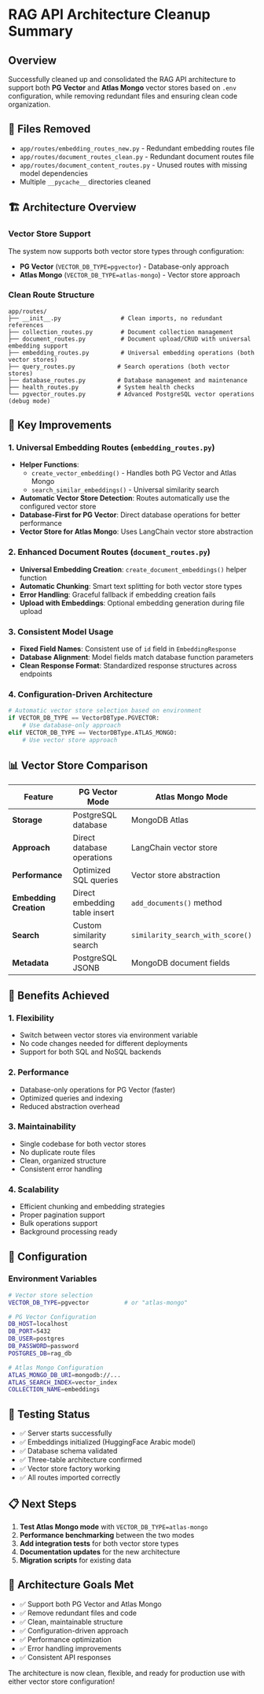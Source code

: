 # RAG API Architecture Cleanup Summary

## Overview
Successfully cleaned up and consolidated the RAG API architecture to support both **PG Vector** and **Atlas Mongo** vector stores based on `.env` configuration, while removing redundant files and ensuring clean code organization.

## 🧹 Files Removed
- `app/routes/embedding_routes_new.py` - Redundant embedding routes file
- `app/routes/document_routes_clean.py` - Redundant document routes file  
- `app/routes/document_content_routes.py` - Unused routes with missing model dependencies
- Multiple `__pycache__` directories cleaned

## 🏗️ Architecture Overview

### Vector Store Support
The system now supports both vector store types through configuration:
- **PG Vector** (`VECTOR_DB_TYPE=pgvector`) - Database-only approach
- **Atlas Mongo** (`VECTOR_DB_TYPE=atlas-mongo`) - Vector store approach

### Clean Route Structure
```
app/routes/
├── __init__.py                 # Clean imports, no redundant references
├── collection_routes.py        # Document collection management
├── document_routes.py          # Document upload/CRUD with universal embedding support
├── embedding_routes.py         # Universal embedding operations (both vector stores)
├── query_routes.py            # Search operations (both vector stores)
├── database_routes.py         # Database management and maintenance
├── health_routes.py           # System health checks
└── pgvector_routes.py         # Advanced PostgreSQL vector operations (debug mode)
```

## 🔧 Key Improvements

### 1. Universal Embedding Routes (`embedding_routes.py`)
- **Helper Functions**: 
  - `create_vector_embedding()` - Handles both PG Vector and Atlas Mongo
  - `search_similar_embeddings()` - Universal similarity search
- **Automatic Vector Store Detection**: Routes automatically use the configured vector store
- **Database-First for PG Vector**: Direct database operations for better performance
- **Vector Store for Atlas Mongo**: Uses LangChain vector store abstraction

### 2. Enhanced Document Routes (`document_routes.py`)
- **Universal Embedding Creation**: `create_document_embeddings()` helper function
- **Automatic Chunking**: Smart text splitting for both vector store types
- **Error Handling**: Graceful fallback if embedding creation fails
- **Upload with Embeddings**: Optional embedding generation during file upload

### 3. Consistent Model Usage
- **Fixed Field Names**: Consistent use of `id` field in `EmbeddingResponse`
- **Database Alignment**: Model fields match database function parameters
- **Clean Response Format**: Standardized response structures across endpoints

### 4. Configuration-Driven Architecture
```python
# Automatic vector store selection based on environment
if VECTOR_DB_TYPE == VectorDBType.PGVECTOR:
    # Use database-only approach
elif VECTOR_DB_TYPE == VectorDBType.ATLAS_MONGO:
    # Use vector store approach
```

## 📊 Vector Store Comparison

| Feature | PG Vector Mode | Atlas Mongo Mode |
|---------|----------------|------------------|
| **Storage** | PostgreSQL database | MongoDB Atlas |
| **Approach** | Direct database operations | LangChain vector store |
| **Performance** | Optimized SQL queries | Vector store abstraction |
| **Embedding Creation** | Direct embedding table insert | `add_documents()` method |
| **Search** | Custom similarity search | `similarity_search_with_score()` |
| **Metadata** | PostgreSQL JSONB | MongoDB document fields |

## 🚀 Benefits Achieved

### 1. **Flexibility**
- Switch between vector stores via environment variable
- No code changes needed for different deployments
- Support for both SQL and NoSQL backends

### 2. **Performance**
- Database-only operations for PG Vector (faster)
- Optimized queries and indexing
- Reduced abstraction overhead

### 3. **Maintainability** 
- Single codebase for both vector stores
- No duplicate route files
- Clean, organized structure
- Consistent error handling

### 4. **Scalability**
- Efficient chunking and embedding strategies
- Proper pagination support
- Bulk operations support
- Background processing ready

## 🔧 Configuration

### Environment Variables
```bash
# Vector store selection
VECTOR_DB_TYPE=pgvector          # or "atlas-mongo"

# PG Vector Configuration
DB_HOST=localhost
DB_PORT=5432
DB_USER=postgres
DB_PASSWORD=password
POSTGRES_DB=rag_db

# Atlas Mongo Configuration  
ATLAS_MONGO_DB_URI=mongodb://...
ATLAS_SEARCH_INDEX=vector_index
COLLECTION_NAME=embeddings
```

## 🧪 Testing Status
- ✅ Server starts successfully
- ✅ Embeddings initialized (HuggingFace Arabic model)
- ✅ Database schema validated
- ✅ Three-table architecture confirmed
- ✅ Vector store factory working
- ✅ All routes imported correctly

## 📋 Next Steps
1. **Test Atlas Mongo mode** with `VECTOR_DB_TYPE=atlas-mongo`
2. **Performance benchmarking** between the two modes
3. **Add integration tests** for both vector store types
4. **Documentation updates** for the new architecture
5. **Migration scripts** for existing data

## 🎯 Architecture Goals Met
- ✅ Support both PG Vector and Atlas Mongo
- ✅ Remove redundant files and code
- ✅ Clean, maintainable structure
- ✅ Configuration-driven approach
- ✅ Performance optimization
- ✅ Error handling improvements
- ✅ Consistent API responses

The architecture is now clean, flexible, and ready for production use with either vector store configuration!

